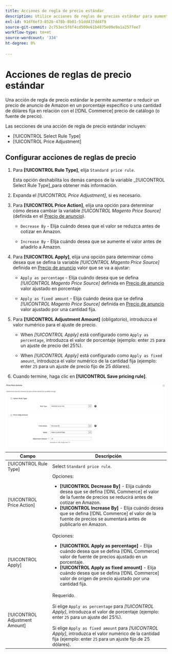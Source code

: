 ```yaml
---
title: Acciones de regla de precio estándar
description: Utilice acciones de reglas de precios estándar para aumentar o reducir un precio de anuncio de Amazon en relación con el precio del catálogo de comercio (o la fuente de precios).
exl-id: 91df6ef3-852b-478b-8b01-51dd437dd4f9
source-git-commit: 2c753ec5f6f4cd509e61b4875e09e9a1a2577ee7
workflow-type: tm+mt
source-wordcount: '334'
ht-degree: 0%

---
```


# Acciones de reglas de precio estándar

Una acción de regla de precio estándar le permite aumentar o reducir un precio de anuncio de Amazon en un porcentaje específico o una cantidad de dólares fija en relación con el [!DNL Commerce] precio de catálogo (o fuente de precio).

Las secciones de una acción de regla de precio estándar incluyen:

- [!UICONTROL Select Rule Type]
- [!UICONTROL Price Adjustment]

## Configurar acciones de reglas de precio

1. Para **[!UICONTROL Rule Type]**, elija `Standard price rule`.

   Esta opción deshabilita los demás campos de la variable _[!UICONTROL Select Rule Type]_para obtener más información.

1. Expanda el _[!UICONTROL Price Adjustment]_, si es necesario.

1. Para **[!UICONTROL Price Action]**, elija una opción para determinar cómo desea cambiar la variable *[!UICONTROL Magento Price Source]* (definida en el [Precio de anuncio](./listing-price.md)).

   - `Decrease By` - Elija cuándo desea que el valor se reduzca antes de cotizar en Amazon.

   - `Increase By` - Elija cuándo desea que se aumente el valor antes de añadirlo a Amazon.

1. Para **[!UICONTROL Apply]**, elija una opción para determinar cómo desea que se defina la variable *[!UICONTROL Magento Price Source]* definida en [Precio de anuncio](./listing-price.md) valor que se va a ajustar:

   - `Apply as percentage` - Elija cuándo desea que se defina *[!UICONTROL Magento Price Source]* definida en [Precio de anuncio](./listing-price.md) valor ajustado en porcentaje

   - `Apply as fixed amount` - Elija cuándo desea que se defina *[!UICONTROL Magento Price Source]* definida en [Precio de anuncio](./listing-price.md) valor ajustado por una cantidad fija.

1. Para **[!UICONTROL Adjustment Amount]** (obligatorio), introduzca el valor numérico para el ajuste de precio.

   - When *[!UICONTROL Apply]* está configurado como `Apply as percentage`, introduzca el valor de porcentaje (ejemplo: enter `25` para un ajuste de precio del 25%).

   - When *[!UICONTROL Apply]* está configurado como `Apply as fixed amount`, introduzca el valor numérico de la cantidad fija (ejemplo: enter `25` para un ajuste de precio fijo de 25 dólares).

1. Cuando termine, haga clic en **[!UICONTROL Save pricing rule]**.

![Regla de precio estándar](assets/ob-price-rule-action-standard-example.png)

| Campo | Descripción |
|---|---|
| [!UICONTROL Rule Type] | Select `Standard price rule`. |
| [!UICONTROL Price Action] | Opciones:<ul><li>**[!UICONTROL Decrease By]** - Elija cuándo desea que se defina [!DNL Commerce] el valor de la fuente de precios se reducirá antes de cotizar en Amazon.</li><li>**[!UICONTROL Increase By]** - Elija cuándo desea que se defina [!DNL Commerce] el valor de la fuente de precios se aumentará antes de publicarlo en Amazon.</li></ul> |
| [!UICONTROL Apply] | Opciones:<ul><li>**[!UICONTROL Apply as percentage]** - Elija cuándo desea que se defina [!DNL Commerce] valor de fuente de precios ajustado en un porcentaje.</li><li>**[!UICONTROL Apply as fixed amount]** - Elija cuándo desea que se defina [!DNL Commerce] valor de origen de precio ajustado por una cantidad fija.</li></ul> |
| [!UICONTROL Adjustment Amount] | Requerido.<br><br>Si elige `Apply as percentage` para *[!UICONTROL Apply]*, introduzca el valor de porcentaje (ejemplo: enter `25` para un ajuste del 25%).<br><br>Si elige `Apply as fixed amount` para *[!UICONTROL Apply]*, introduzca el valor numérico de la cantidad fija (ejemplo: enter `25` para un ajuste fijo de 25 dólares). |
